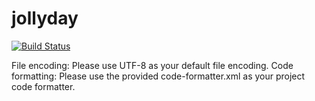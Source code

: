 jollyday
========

[![Build Status](https://travis-ci.org/svendiedrichsen/jollyday.svg)](https://travis-ci.org/svendiedrichsen/jollyday)

File encoding: Please use UTF-8 as your default file encoding.
Code formatting: Please use the provided code-formatter.xml as your project code formatter.
